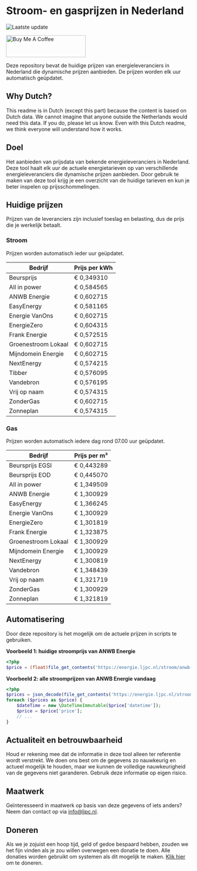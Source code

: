 # Stroom- en gasprijzen in Nederland

![Laatste update](https://img.shields.io/badge/laatste%20update-2024--12--11%2018%3A00%20CET-brightgreen)

<a href="https://www.buymeacoffee.com/Lars-" target="_blank"><img src="https://cdn.buymeacoffee.com/buttons/v2/default-orange.png" alt="Buy Me A Coffee" height="60" style="height: 60px !important;width: 217px !important;" ></a>

Deze repository bevat de huidige prijzen van energieleveranciers in Nederland die dynamische prijzen aanbieden. De prijzen worden elk uur automatisch geüpdatet.

## Why Dutch?

This readme is in Dutch (except this part) because the content is based on Dutch data. We cannot imagine that anyone outside the Netherlands would need this data. If you do, please let us know. Even with this Dutch readme, we think
everyone will understand how it works.

## Doel

Het aanbieden van prijsdata van bekende energieleveranciers in Nederland. Deze tool haalt elk uur de actuele energietarieven op van verschillende energieleveranciers die dynamische prijzen aanbieden. Door gebruik te maken van deze tool
krijg je een overzicht van de huidige tarieven en kun je beter inspelen op prijsschommelingen.

## Huidige prijzen

Prijzen van de leveranciers zijn inclusief toeslag en belasting, dus de prijs die je werkelijk betaalt.

### Stroom

Prijzen worden automatisch ieder uur geüpdatet.

 Bedrijf | Prijs per kWh 
---------|---------------
Beursprijs | € 0,349310
All in power | € 0,584565
ANWB Energie | € 0,602715
EasyEnergy | € 0,581165
Energie VanOns | € 0,602715
EnergieZero | € 0,604315
Frank Energie | € 0,572515
Groenestroom Lokaal | € 0,602715
Mijndomein Energie | € 0,602715
NextEnergy | € 0,574215
Tibber | € 0,576095
Vandebron | € 0,576195
Vrij op naam | € 0,574315
ZonderGas | € 0,602715
Zonneplan | € 0,574315


### Gas

Prijzen worden automatisch iedere dag rond 07.00 uur geüpdatet.

 Bedrijf | Prijs per m³ 
---------|--------------
Beursprijs EGSI | € 0,443289
Beursprijs EOD | € 0,445070
All in power | € 1,349509
ANWB Energie | € 1,300929
EasyEnergy | € 1,366245
Energie VanOns | € 1,300929
EnergieZero | € 1,301819
Frank Energie | € 1,323875
Groenestroom Lokaal | € 1,300929
Mijndomein Energie | € 1,300929
NextEnergy | € 1,300819
Vandebron | € 1,348439
Vrij op naam | € 1,321719
ZonderGas | € 1,300929
Zonneplan | € 1,321819


## Automatisering

Door deze repository is het mogelijk om de actuele prijzen in scripts te gebruiken.

**Voorbeeld 1: huidige stroomprijs van ANWB Energie**

```php
<?php
$price = (float)file_get_contents('https://energie.ljpc.nl/stroom/anwb-energie-nu.txt');

```

**Voorbeeld 2: alle stroomprijzen van ANWB Energie vandaag**

```php
<?php
$prices = json_decode(file_get_contents('https://energie.ljpc.nl/stroom/all-in-power-vandaag.json'),true);
foreach ($prices as $price) {
    $dateTime = new \DateTimeImmutable($price['datetime']);
    $price = $price['price'];
    // ...
}
```

## Actualiteit en betrouwbaarheid

Houd er rekening mee dat de informatie in deze tool alleen ter referentie wordt verstrekt. We doen ons best om de gegevens zo nauwkeurig en actueel mogelijk te houden, maar we kunnen de volledige nauwkeurigheid van de gegevens niet
garanderen. Gebruik deze informatie op eigen risico.

## Maatwerk

Geïnteresseerd in maatwerk op basis van deze gegevens of iets anders? Neem dan contact op
via [info@ljpc.nl](mailto:info@ljpc.nl?subject=Energie%20prijzen).

## Doneren

Als we je zojuist een hoop tijd, geld of gedoe bespaard hebben, zouden we het fijn vinden als je zou willen overwegen een
donatie te doen. Alle donaties worden gebruikt om systemen als dit mogelijk te
maken. [Klik hier](https://www.buymeacoffee.com/Lars-) om te doneren.
